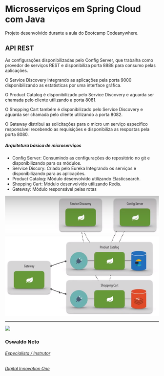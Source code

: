 # Microsserviços em Spring Cloud com Java

Projeto desenvolvido durante a aula do Bootcamp Codeanywhere.

## API REST

As configurações disponibilizadas pelo Config Server, que trabalha como provedor de serviços REST e disponibiliza porta 8888 para consumo pelas aplicações.

O Service Discovery integrando as aplicações pela porta 9000 disponibilizando as estatísticas por uma interface gráfica.

O Product Catalog é disponibilizado pelo Service Discovery e aguarda ser chamada pelo cliente utilizando a porta 8081.

O Shopping Cart também é disponibilizado pelo Service Discovery e aguarda ser chamada pelo cliente utilizando a porta 8082.

O Gateway distribui as solicitações para o micro um serviço específico responsável recebendo as requisições e disponibiliza as respostas pela porta 8080.

##### Arquitetura básica de microserviços

- Config Server: Consumindo as configurações do repositório no git e disponibilizando para os módulos.
- Service Discory: Criado pelo Eureka Integrando os serviços e disponibilizando para as aplicações.
- Product Catalog: Módulo desenvolvido utilizando Elasticsearch.
- Shopping Cart: Módulo desenvolvido utilizando Redis.
- Gateway: Módulo responsável pelas rotas

![image-20210429031604514](img/image-20210429031604514.png)

---

<img width=80px src="https://avatars.githubusercontent.com/u/1257486?v=4" />

### Oswaldo Neto

###### [Especialista / Instrutor](https://github.com/oswaldoneto/)

###### [Digital Innovation One](https://digitalinnovation.one/sign-up?ref=NL9EADWVZW)